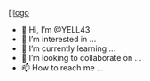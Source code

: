 [i[logo](https://github.com/YELL43/YELL43/blob/main/assets/mochilive.jpg)

- 👋 Hi, I’m @YELL43
- 👀 I’m interested in ...
- 🌱 I’m currently learning ...
- 💞️ I’m looking to collaborate on ...
- 📫 How to reach me ...

<!---
YELL43/YELL43 is a ✨ special ✨ repository because its `README.md` (this file) appears on your GitHub profile.
You can click the Preview link to take a look at your changes.
--->
